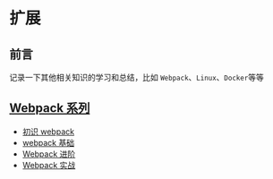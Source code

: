 # 扩展

## 前言

记录一下其他相关知识的学习和总结，比如 `Webpack`、`Linux`、`Docker`等等

## [Webpack 系列](./Webpack/README.md)

- [初识 webpack](./Webpack/初识webpack.md)
- [webpack 基础](./Webpack/webpack基础.md)
- [Webpack 进阶](./Webpack/Webpack进阶.md)
- [Webpack 实战](./Webpack/Webpack实战.md)
